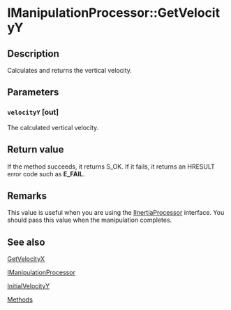 # IManipulationProcessor::GetVelocityY

## Description

Calculates and returns the vertical velocity.

## Parameters

### `velocityY` [out]

The calculated vertical velocity.

## Return value

If the method succeeds, it returns S_OK. If it fails, it returns an HRESULT error code such as **E_FAIL**.

## Remarks

This value is useful when you are using the [IInertiaProcessor](https://learn.microsoft.com/windows/desktop/api/manipulations/nn-manipulations-iinertiaprocessor) interface. You should pass this value when the manipulation completes.

## See also

[GetVelocityX](https://learn.microsoft.com/windows/desktop/api/manipulations/nf-manipulations-imanipulationprocessor-getvelocityx)

[IManipulationProcessor](https://learn.microsoft.com/windows/desktop/api/manipulations/nn-manipulations-imanipulationprocessor)

[InitialVelocityY](https://learn.microsoft.com/windows/desktop/api/manipulations/nf-manipulations-iinertiaprocessor-get_initialvelocityy)

[Methods](https://learn.microsoft.com/windows/desktop/wintouch/mtmethods)